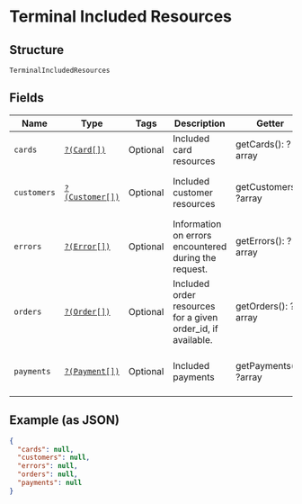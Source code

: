 
# Terminal Included Resources

## Structure

`TerminalIncludedResources`

## Fields

| Name | Type | Tags | Description | Getter | Setter |
|  --- | --- | --- | --- | --- | --- |
| `cards` | [`?(Card[])`](../../doc/models/card.md) | Optional | Included card resources | getCards(): ?array | setCards(?array cards): void |
| `customers` | [`?(Customer[])`](../../doc/models/customer.md) | Optional | Included customer resources | getCustomers(): ?array | setCustomers(?array customers): void |
| `errors` | [`?(Error[])`](../../doc/models/error.md) | Optional | Information on errors encountered during the request. | getErrors(): ?array | setErrors(?array errors): void |
| `orders` | [`?(Order[])`](../../doc/models/order.md) | Optional | Included order resources for a given order_id, if available. | getOrders(): ?array | setOrders(?array orders): void |
| `payments` | [`?(Payment[])`](../../doc/models/payment.md) | Optional | Included payments | getPayments(): ?array | setPayments(?array payments): void |

## Example (as JSON)

```json
{
  "cards": null,
  "customers": null,
  "errors": null,
  "orders": null,
  "payments": null
}
```

